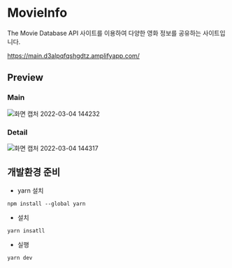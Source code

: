 # MovieInfo

The Movie Database API 사이트를 이용하여 다양한 영화 정보를 공유하는 사이트입니다.

https://main.d3alpqfqshgdtz.amplifyapp.com/

## Preview
### Main
![화면 캡처 2022-03-04 144232](https://user-images.githubusercontent.com/93583305/156706494-69277acb-e7e7-49e4-a3b9-510ba4f98e68.png)
### Detail
![화면 캡처 2022-03-04 144317](https://user-images.githubusercontent.com/93583305/156706572-24b5c8ba-c31f-4d2d-95cb-c88f11d9d933.png)


## 개발환경 준비
- yarn 설치

```
npm install --global yarn
```

- 설치

```
yarn insatll
```

- 실행

```
yarn dev
```
